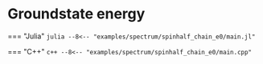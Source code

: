 # Groundstate energy

=== "Julia"
	```julia
	--8<-- "examples/spectrum/spinhalf_chain_e0/main.jl"
	```
	
=== "C++"
	```c++
	--8<-- "examples/spectrum/spinhalf_chain_e0/main.cpp"
	```
